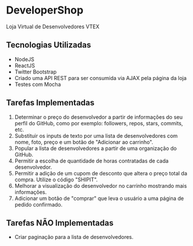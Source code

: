 # DeveloperShop
Loja Virtual de Desenvolvedores VTEX

## Tecnologias Utilizadas
* NodeJS
* ReactJS
* Twitter Bootstrap
* Criado uma API REST para ser consumida via AJAX pela página da loja
* Testes com Mocha


## Tarefas Implementadas

1. Determinar o preço do desenvolvedor a partir de informações do seu perfil do GitHub, como por exemplo: followers, repos, stars, commits, etc.
2. Substituir os inputs de texto por uma lista de desenvolvedores com nome, foto, preço e um botão de "Adicionar ao carrinho".
3. Popular a lista de desenvolvedores a partir de uma organização do GitHub.
4. Permitir a escolha de quantidade de horas contratadas de cada desenvolvedor.
5. Permitir a adição de um cupom de desconto que altera o preço total da compra. Utilize o código "SHIPIT".
6. Melhorar a visualização do desenvolvedor no carrinho mostrando mais informações.
7. Adicionar um botão de "comprar" que leva o usuário a uma página de pedido confirmado.

## Tarefas NÃO Implementadas
* Criar paginação para a lista de desenvolvedores.



